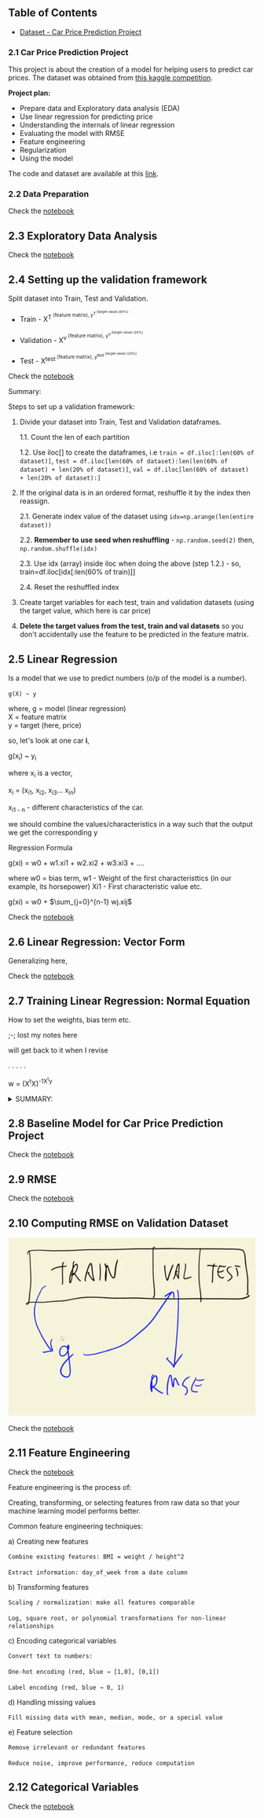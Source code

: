 ## Table of Contents 
- [Dataset - Car Price Prediction Project](#21-car-price-prediction-project)


### 2.1 Car Price Prediction Project
This project is about the creation of a model for helping users to predict car prices. The dataset was obtained from [this 
kaggle competition](https://www.kaggle.com/CooperUnion/cardataset).

**Project plan:**

* Prepare data and Exploratory data analysis (EDA)
* Use linear regression for predicting price
* Understanding the internals of linear regression 
* Evaluating the model with RMSE
* Feature engineering  
* Regularization 
* Using the model 

The code and dataset are available at this [link](https://github.com/alexeygrigorev/mlbookcamp-code/tree/master/chapter-02-car-price). 


### 2.2 Data Preparation 

Check the [notebook](../data-prep.ipynb)

## 2.3 Exploratory Data Analysis

Check the [notebook](../data-prep.ipynb)

## 2.4 Setting up the validation framework

Split dataset into Train, Test and Validation. 

- Train - X<sup>T<sup> (feature matrix), y<sup>T<sup> (target value) (60%)

- Validation - X<sup>v<sup> (feature matrix), y<sup>v<sup> (target value) (20%)

- Test - X<sup>test<sup> (feature matrix), y<sup>test<sup> (target value) (20%)

Check the [notebook](../data-prep.ipynb)

Summary:

Steps to set up a validation framework:

1. Divide your dataset into Train, Test and Validation dataframes. 

    1.1. Count the len of each partition 

    1.2. Use iloc[] to create the dataframes, i.e `train = df.iloc[:len(60% of dataset)]`, `test = df.iloc[len(60% of dataset):len(len(60% of dataset) + len(20% of dataset)]`, 
    `val = df.iloc[len(60% of dataset) + len(20% of dataset):]`


2. If the original data is in an ordered format, reshuffle it by the index then reassign. 

    2.1. Generate index value of the dataset using `idx=np.arange(len(entire dataset))`

    2.2. **Remember to use seed when reshuffling** - `np.random.seed(2)` 
    then, `np.random.shuffle(idx)`

    2.3. Use idx (array) inside iloc when doing the above (step 1.2.) - so, train=df.iloc[idx[:len(60% of train)]]

    2.4. Reset the reshuffled index

3. Create target variables for each test, train and validation datasets (using the target value, which here is car price)

4. **Delete the target values from the test, train and val datasets** so you don't accidentally use the feature to be predicted in the feature matrix.


## 2.5 Linear Regression  

Is a model that we use to predict numbers (o/p of the model is a number). 

`g(X) ~ y`

where, 
g = model (linear regression)<br>
X = feature matrix<br>
y = target (here, price)<br>

so, let's look at one car **i**, 

g(x<sub>i</sub>) ~ y<sub>i</sub>

where x<sub>i</sub> is a vector, 

x<sub>i</sub> = (x<sub>i1</sub>, x<sub>i2</sub>, x<sub>i3</sub>... x<sub>in</sub>) 

x<sub>i1 - n</sub> - different characteristics of the car. 

we should combine the values/characteristics in a way such that the output we get the corresponding y

Regression Formula 

g(xi) = w0 + w1.xi1 + w2.xi2 + w3.xi3 + .... 

where w0 = bias term, 
w1 - Weight of the first characteristtics (in our example, its horsepower)
Xi1 - First characteristic value
etc. 

g(xi) = w0 + $\sum_{j=0}^{n-1} wj.xij$

Check the [notebook](../data-prep.ipynb)


## 2.6 Linear Regression: Vector Form

Generalizing here, 

Check the [notebook](../data-prep.ipynb)

## 2.7 Training Linear Regression: Normal Equation

How to set the weights, bias term etc. 

;-; lost my notes here 

will get back to it when I revise

.
.
.
.
.

w = (X<sup>t</sup>X)<sup>-1</sub>X<sup>t</sup>y

<details><summary>SUMMARY:</summary>

# Linear Regression: Finding Weights and Bias Step-by-Step

## Goal
We want a line (or hyperplane) that predicts output \(y\) from features \(X\):

\[
\hat{y} = Xw + b
\]

Where:  
- \(X\) = input features (matrix of size `n_samples × n_features`)  
- \(w\) = weights (slopes for each feature)  
- \(b\) = bias (intercept)  
- \(\hat{y}\) = predicted output

---

## Step 1: Represent bias as a weight
To simplify math, we **add a column of 1s** to \(X\), so the bias \(b\) becomes just another weight:

\[
X' = [X \quad 1], \quad w' = 
\begin{bmatrix} w \\ b \end{bmatrix}
\]

Now predictions are:

\[
\hat{y} = X' w'
\]

**Intuition:**  
- `w` multiplies each feature  
- `b` multiplies 1 → just adds a constant to every prediction

---

## Step 2: Write the loss function
We want the line to fit the data **as best as possible**, meaning minimizing **squared errors**:

\[
J(w') = \sum_{i=1}^{n} (y_i - \hat{y}_i)^2 = (y - X' w')^T (y - X' w')
\]

---

## Step 3: Solve using the Normal Equation
Take the derivative of \(J(w')\) w.r.t \(w'\) and set it to 0:

\[
\frac{\partial J}{\partial w'} = -2 X'^T y + 2 X'^T X' w' = 0
\]

Simplify:

\[
X'^T X' w' = X'^T y
\]

Solve for \(w'\):

\[
\boxed{w' = (X'^T X')^{-1} X'^T y}
\]

- This is called the **Normal Equation**.  
- \(w'\) includes all feature weights **and** the bias.

---

## Step 4: Prepare the data in Python
```python
import numpy as np

# Example data
X = np.array([[1, 2],
              [2, 3],
              [3, 4]])
y = np.array([2, 3, 4])

#Add column of 1s for bias
X_b = np.column_stack((X, np.ones(X.shape[0])))

```
## Step 5: Compute Weights Including Bias
```
# Normal equation
w_b = np.linalg.inv(X_b.T.dot(X_b)).dot(X_b.T).dot(y)

print("Weights + Bias:", w_b)
```
Output 

[1. 1. 0.]


## Step 6: Make Predictions
```
y_hat = X_b.dot(w_b)
print("Predictions:", y_hat)

```
Output 

[2. 3. 4.]


</details>


## 2.8 Baseline Model for Car Price Prediction Project

Check the [notebook](../data-prep.ipynb)

## 2.9 RMSE 

Check the [notebook](../data-prep.ipynb)

## 2.10 Computing RMSE on Validation Dataset

![How is RMSE calculated and where is it applied](images/2.10.1.png)

Check the [notebook](../data-prep.ipynb)

## 2.11 Feature Engineering 

Check the [notebook](../data-prep.ipynb)

Feature engineering is the process of:

Creating, transforming, or selecting features from raw data so that your machine learning model performs better.

Common feature engineering techniques:

a) Creating new features

    Combine existing features: BMI = weight / height^2

    Extract information: day_of_week from a date column

b) Transforming features

    Scaling / normalization: make all features comparable

    Log, square root, or polynomial transformations for non-linear relationships

c) Encoding categorical variables

    Convert text to numbers:

    One-hot encoding (red, blue → [1,0], [0,1])

    Label encoding (red, blue → 0, 1)

d) Handling missing values

    Fill missing data with mean, median, mode, or a special value

e) Feature selection

    Remove irrelevant or redundant features

    Reduce noise, improve performance, reduce computation

## 2.12 Categorical Variables

Check the [notebook](../data-prep.ipynb)

